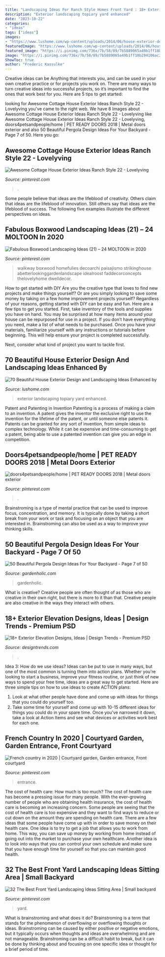 ```yaml
---
title: "Landscaping Ideas For Ranch Style Homes Front Yard : 18+ Exterior Elevation Designs, Ideas"
description: "Exterior landscaping topiary yard enhanced"
date: "2023-10-22"
categories:
- "ideas"
tags: ["ideas"]
images:
- "https://www.lushome.com/wp-content/uploads/2014/06/house-exterior-design-yard-landscaping-topiary-15.jpg"
featuredImage: "https://www.lushome.com/wp-content/uploads/2014/06/house-exterior-design-yard-landscaping-topiary-15.jpg"
featured_image: "https://i.pinimg.com/736x/7b/58/89/7b5889065a49b1ff18b294106ac253f2.jpg"
image: "https://i.pinimg.com/736x/7b/58/89/7b5889065a49b1ff18b294106ac253f2.jpg"
ShowToc: true
author: "Frederic Kassulke"
---
```



Creative ideas can be Anything that interests you, and can be used in your own creative practice or for projects you work on. There are many ways to turn creative ideas into successful projects, so it’s important to find the ones that work best for you. Here are 5 tips to get started: 

	

		
looking for Awesome Cottage House Exterior Ideas Ranch Style 22 - Lovelyving you've came to the right web. We have 8 Images about Awesome Cottage House Exterior Ideas Ranch Style 22 - Lovelyving like Awesome Cottage House Exterior Ideas Ranch Style 22 - Lovelyving, doors4petsandpeople/home | PET READY DOORS 2018 | Metal doors exterior and also 50 Beautiful Pergola Design Ideas For Your Backyard - Page 7 of 50. Here you go:
		
    
## Awesome Cottage House Exterior Ideas Ranch Style 22 - Lovelyving

<img loading=lazy src="https://i.pinimg.com/736x/56/06/e0/5606e0b8d9dedc3114aa416cc0ec6ec3.jpg" onerror="this.onerror=null;this.src='https://tse2.mm.bing.net/th?id=OIP.Wu-Pk9Lw46J4a4gbC1CiXgHaHa&amp;pid=15.1';" alt="Awesome Cottage House Exterior Ideas Ranch Style 22 - Lovelyving">

_Source: pinterest.com_

>. 

	

Some people believe that ideas are the lifeblood of creativity. Others claim that ideas are the lifeblood of innovation. Still others say that ideas are the lifeblood of success. The following five examples illustrate the different perspectives on ideas.

    
## Fabulous Boxwood Landscaping Ideas (21) – 24 MOLTOON In 2020

<img loading=lazy src="https://i.pinimg.com/736x/2b/21/30/2b21302711ccec19124eb62aaacc1875.jpg" onerror="this.onerror=null;this.src='https://tse3.mm.bing.net/th?id=OIP.S_HHveRWJgnPQOZSQ5b_VgHaFj&amp;pid=15.1';" alt="Fabulous Boxwood Landscaping Ideas (21) – 24 MOLTOON in 2020">

_Source: pinterest.com_

>walkway boxwood homefulies decoarchi paisajismo strikinghouse abetterlookinggardenlandscape idealroost faddecorconcepts thelovelyhome dwelldecor. 

	

How to get started with DIY
Are you the creative type that loves to find new projects and make things yourself? Or are you simply looking to save some money by taking on a few home improvement projects yourself? Regardless of your reasons, getting started with DIY can be easy and fun. Here are a few tips to get you started.
First, take inventory of the tools and supplies you have on hand. You may be surprised at how many items around your house can be repurposed for use in a project. If you don’t have everything you need, make a list of what needs to be purchased. Once you have your materials, familiarize yourself with any instructions or tutorials before beginning. This will help ensure your project is completed successfully.

Next, consider what kind of project you want to tackle first.

    
## 70 Beautiful House Exterior Design And Landscaping Ideas Enhanced By

<img loading=lazy src="https://www.lushome.com/wp-content/uploads/2014/06/house-exterior-design-yard-landscaping-topiary-15.jpg" onerror="this.onerror=null;this.src='https://tse4.mm.bing.net/th?id=OIP.S_4rYdDoGrujiZt2nue9bwAAAA&amp;pid=15.1';" alt="70 Beautiful House Exterior Design and Landscaping Ideas Enhanced by">

_Source: lushome.com_

>exterior landscaping topiary yard enhanced. 

	

Patent and Patenting in Invention
Patenting is a process of making a claim to an invention. A patent gives the inventor the exclusive right to use the invention for the lifetime of the patent, or until someone else patents it. Patents can be granted for any sort of invention, from simple ideas to complex technology. While it can be expensive and time-consuming to get a patent, being able to use a patented invention can give you an edge in competition.

    
## Doors4petsandpeople/home | PET READY DOORS 2018 | Metal Doors Exterior

<img loading=lazy src="https://i.pinimg.com/736x/bf/24/70/bf2470afdce8238d99804c3d896caa59.jpg" onerror="this.onerror=null;this.src='https://tse2.mm.bing.net/th?id=OIP.BJiRll76omWySoQBssg3JgHaJ3&amp;pid=15.1';" alt="doors4petsandpeople/home | PET READY DOORS 2018 | Metal doors exterior">

_Source: pinterest.com_

>. 

	

Brainstroming is a type of mental practice that can be used to improve focus, concentration, and memory. It is typically done by taking a short break from your work or task and focusing on an object that you are interested in. Brainstroming can also be used as a way to improve your thinking skills.

    
## 50 Beautiful Pergola Design Ideas For Your Backyard - Page 7 Of 50

<img loading=lazy src="https://gardenholic.com/wp-content/uploads/2019/04/Pergola-7-685x1024.jpg" onerror="this.onerror=null;this.src='https://tse3.mm.bing.net/th?id=OIP.IDmM_G25t4VbJySnndZpTwHaLE&amp;pid=15.1';" alt="50 Beautiful Pergola Design Ideas For Your Backyard - Page 7 of 50">

_Source: gardenholic.com_

>gardenholic. 

	

What is creative?
Creative people are often thought of as those who are creative in their own right, but there is more to it than that. Creative people are also creative in the ways they interact with others.

    
## 18+ Exterior Elevation Designs, Ideas | Design Trends - Premium PSD

<img loading=lazy src="https://images.designtrends.com/wp-content/uploads/2016/08/18153409/Exterior-Elevation-lighting.jpg" onerror="this.onerror=null;this.src='https://tse2.mm.bing.net/th?id=OIP.3vIuUYo_PrKQVDf63qG-oAHaE0&amp;pid=15.1';" alt="18+ Exterior Elevation Designs, Ideas | Design Trends - Premium PSD">

_Source: designtrends.com_

>. 

	

Idea 3: How do we use ideas?
Ideas can be put to use in many ways, but one of the most common is turning them into action plans. Whether you're looking to start a business, improve your fitness routine, or just think of new ways to spend your free time, ideas are a great way to get started. Here are three simple tips on how to use ideas to create ACTION plans:
1. Look at what other people have done and come up with ideas for things that you could do yourself too.
2. Take some time for yourself and come up with 10-15 different ideas for things you could do in your spare time. Once you've narrowed it down, take a look at Action Items and see what devices or activities work best for each one.

    
## French Country In 2020 | Courtyard Garden, Garden Entrance, Front Courtyard

<img loading=lazy src="https://i.pinimg.com/736x/03/16/c0/0316c044ba32dd693036af01e8e7addd.jpg" onerror="this.onerror=null;this.src='https://tse1.mm.bing.net/th?id=OIP.BSHmv2qypfQLllRa6m57owHaHu&amp;pid=15.1';" alt="French country in 2020 | Courtyard garden, Garden entrance, Front courtyard">

_Source: pinterest.com_

>entrance. 

	

The cost of health care: How much is too much?
The cost of health care has become a pressing issue for many people. With the ever-growing number of people who are obtaining health insurance, the cost of health care is becoming an increasing concern. Some people are seeing that the cost of health care is too expensive and they want to find ways to reduce or cut down on the amount they are spending on health care. There are a few ideas that some people have come up with in order to save money on their health care. One idea is to try to get a job that allows you to work from home. This way, you can save up money by working from home instead of going out into the market to purchase your own healthcare. Another idea is to look into ways that you can control your own schedule and make sure that you have enough time for yourself so that you can maintain good health.

    
## 32 The Best Front Yard Landscaping Ideas Sitting Area | Small Backyard

<img loading=lazy src="https://i.pinimg.com/736x/7b/58/89/7b5889065a49b1ff18b294106ac253f2.jpg" onerror="this.onerror=null;this.src='https://tse4.mm.bing.net/th?id=OIP.7yk-aEwgpxGcyQqFXSYjyAHaKB&amp;pid=15.1';" alt="32 The Best Front Yard Landscaping Ideas Sitting Area | Small backyard">

_Source: pinterest.com_

>yard. 

	

What is brainstroming and what does it do?
Brainstroming is a term that stands for the phenomenon of overflowing or overflowing thoughts or ideas. Brainstroming can be caused by either positive or negative emotions, but it typically occurs when thoughts and ideas are overwhelming and are not manageable. Brainstroming can be a difficult habit to break, but it can be done by thinking about and focusing on one specific idea or thought for a brief period of time.

